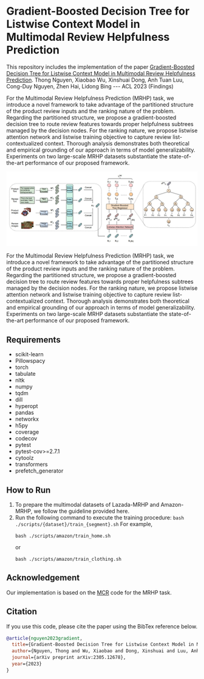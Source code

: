 # Gradient-Boosted Decision Tree for Listwise Context Model in Multimodal Review Helpfulness Prediction

This repository includes the implementation of the paper [Gradient-Boosted Decision Tree for Listwise Context Model in Multimodal Review Helpfulness Prediction](https://arxiv.org/abs/2305.12678).
Thong Nguyen, Xiaobao Wu, Xinshuai Dong, Anh Tuan Luu, Cong-Duy Nguyen, Zhen Hai, Lidong Bing --- ACL 2023 (Findings)

For the Multimodal Review Helpfulness Prediction (MRHP) task, we introduce a novel framework to take advantage of the partitioned structure of the product review inputs and the ranking nature of the problem. Regarding the partitioned structure, we propose a gradient-boosted decision tree to route review features towards proper helpfulness subtrees managed by the decision nodes. For the ranking nature, we propose listwise attention network and listwise training objective to capture review list-contextualized context. Thorough analysis demonstrates both theoretical and empirical grounding of our approach in terms of model generalizability. Experiments on two large-scale MRHP datasets substantiate the state-of-the-art performance of our proposed framework.

![Teaser image](./asset/teaser.jpg)

For the Multimodal Review Helpfulness Prediction (MRHP) task, we introduce a novel framework to take advantage of the partitioned structure of the product review inputs and the ranking nature of the problem. Regarding the partitioned structure, we propose a gradient-boosted decision tree to route review features towards proper helpfulness subtrees managed by the decision nodes. For the ranking nature, we propose listwise attention network and listwise training objective to capture review list-contextualized context. Thorough analysis demonstrates both theoretical and empirical grounding of our approach in terms of model generalizability. Experiments on two large-scale MRHP datasets substantiate the state-of-the-art performance of our proposed framework.

## Requirements
- scikit-learn
- Pillowspacy
- torch
- tabulate
- nltk
- numpy
- tqdm
- dill
- hyperopt
- pandas
- networkx
- h5py
- coverage
- codecov
- pytest
- pytest-cov>=2.7.1
- cytoolz
- transformers
- prefetch_generator

## How to Run
1. To prepare the multimodal datasets of Lazada-MRHP and Amazon-MRHP, we follow the guideline provided here.
2. Run the following command to execute the training procedure:
``bash ./scripts/{dataset}/train_{segment}.sh``
For example,
    ```
    bash ./scripts/amazon/train_home.sh
    ```
    or
    ```
    bash ./scripts/amazon/train_clothing.sh
    ```
    
## Acknowledgement
Our implementation is based on the [MCR](https://github.com/jhliu17/MCR) code for the MRHP task.

## Citation
If you use this code, please cite the paper using the BibTex reference below.
```bibtex
@article{nguyen2023gradient,
  title={Gradient-Boosted Decision Tree for Listwise Context Model in Multimodal Review Helpfulness Prediction},
  author={Nguyen, Thong and Wu, Xiaobao and Dong, Xinshuai and Luu, Anh Tuan and Nguyen, Cong-Duy and Hai, Zhen and Bing, Lidong},
  journal={arXiv preprint arXiv:2305.12678},
  year={2023}
}
```